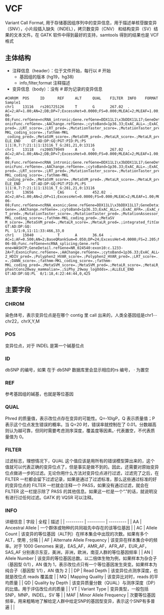 # VCF
Variant Call Format, 用于存储基因组序列中的变异信息，用于描述单核苷酸变异（SNV），小片段插入缺失（INDEL），拷贝数变异（CNV） 和结构变异（SV）结果的文本文件。在 GATK 软件中得到最好的支持，samtools 得到的结果也是 VCF 格式
## 主体结构
+ 注释信息（header）：位于文件开始，每行以 # 开始
  - 基因组的版本 (hg19，hg38)
  - info,filter,format 注释描述
+ 变异信息（body）：没有 # 即为记录的变异信息
```
#CHROM  POS     ID      REF     ALT     QUAL    FILTER  INFO    FORMAT  Sample1
chr1    13116   rs201725126     T       G       267.02  .       AC=2;AF=1.00;AN=2;DB;DP=7;ExcessHet=0.0000;FS=0.000;MLEAC=2;MLEAF=1.00;MQ=25.02;QD=25.36;SOR=4.174;ANNOVAR_DATE=2020-06-08;Func.refGene=ncRNA_intronic;Gene.refGene=DDX11L1\x3bDDX11L17;GeneDetail.refGene=.;Ex
onicFunc.refGene=.;AAChange.refGene=.;cytoBand=1p36.33;ExAC_ALL=.;ExAC_AFR=.;ExAC_AMR=.;ExAC_EAS=.;ExAC_FIN=.;ExAC_NFE=.;ExAC_OTH=.;ExAC_SAS=.;avsnp147=rs62635286;SIFT_score=.;SIFT_pred=.;Polyphen2_HDIV_score=.;Polyphen2_HDIV_pred=.;Polyphen2_HVAR_score=.;Polyphen2_HVAR_
pred=.;LRT_score=.;LRT_pred=.;MutationTaster_score=.;MutationTaster_pred=.;MutationAssessor_score=.;MutationAssessor_pred=.;FATHMM_score=.;FATHMM_pred=.;PROVEAN_score=.;PROVEAN_pred=.;VEST3_score=.;CADD_raw=.;CADD_phred=.;DANN_score=.;fathmm-MKL_coding_score=.;fathmm-MKL
_coding_pred=.;MetaSVM_score=.;MetaSVM_pred=.;MetaLR_score=.;MetaLR_pred=.;integrated_fitCons_score=.;integrated_confidence_value=.;GERP++_RS=.;phyloP7way_vertebrate=.;phyloP20way_mammalian=.;phastCons7way_vertebrate=.;phastCons20way_mammalian=.;SiPhy_29way_logOdds=.;ALL
ELE_END     GT:AD:DP:GQ:PGT:PID:PL:PS       1|1:0,7:7:21:1|1:13116_T_G:281,21,0:13116
chr1    13118   rs200579949     A       G       267.02  .       AC=2;AF=1.00;AN=2;DB;DP=7;ExcessHet=0.0000;FS=0.000;MLEAC=2;MLEAF=1.00;MQ=25.02;QD=28.73;SOR=4.174;ANNOVAR_DATE=2020-06-08;Func.refGene=ncRNA_intronic;Gene.refGene=DDX11L1\x3bDDX11L17;GeneDetail.refGene=.;Ex
onicFunc.refGene=.;AAChange.refGene=.;cytoBand=1p36.33;ExAC_ALL=.;ExAC_AFR=.;ExAC_AMR=.;ExAC_EAS=.;ExAC_FIN=.;ExAC_NFE=.;ExAC_OTH=.;ExAC_SAS=.;avsnp147=rs62028691;SIFT_score=.;SIFT_pred=.;Polyphen2_HDIV_score=.;Polyphen2_HDIV_pred=.;Polyphen2_HVAR_score=.;Polyphen2_HVAR_
pred=.;LRT_score=.;LRT_pred=.;MutationTaster_score=.;MutationTaster_pred=.;MutationAssessor_score=.;MutationAssessor_pred=.;FATHMM_score=.;FATHMM_pred=.;PROVEAN_score=.;PROVEAN_pred=.;VEST3_score=.;CADD_raw=.;CADD_phred=.;DANN_score=.;fathmm-MKL_coding_score=.;fathmm-MKL
_coding_pred=.;MetaSVM_score=.;MetaSVM_pred=.;MetaLR_score=.;MetaLR_pred=.;integrated_fitCons_score=.;integrated_confidence_value=.;GERP++_RS=.;phyloP7way_vertebrate=.;phyloP20way_mammalian=.;phastCons7way_vertebrate=.;phastCons20way_mammalian=.;SiPhy_29way_logOdds=.;ALL
ELE_END     GT:AD:DP:GQ:PGT:PID:PL:PS       1|1:0,7:7:21:1|1:13116_T_G:281,21,0:13116
chr1    13656   .       CAG     C       452.02  .       AC=2;AF=1.00;AN=2;DP=11;ExcessHet=0.0000;FS=0.000;MLEAC=2;MLEAF=1.00;MQ=23.46;QD=30.97;SOR=4.977;ANNOVAR_DATE=2020-06-08;Func.refGene=ncRNA_exonic;Gene.refGene=DDX11L1\x3bDDX11L17;GeneDetail.refGene=.;ExonicFunc.ref
Gene=.;AAChange.refGene=.;cytoBand=1p36.33;ExAC_ALL=.;ExAC_AFR=.;ExAC_AMR=.;ExAC_EAS=.;ExAC_FIN=.;ExAC_NFE=.;ExAC_OTH=.;ExAC_SAS=.;avsnp147=.;SIFT_score=.;SIFT_pred=.;Polyphen2_HDIV_score=.;Polyphen2_HDIV_pred=.;Polyphen2_HVAR_score=.;Polyphen2_HVAR_pred=.;LRT_score=.;LR
T_pred=.;MutationTaster_score=.;MutationTaster_pred=.;MutationAssessor_score=.;MutationAssessor_pred=.;FATHMM_score=.;FATHMM_pred=.;PROVEAN_score=.;PROVEAN_pred=.;VEST3_score=.;CADD_raw=.;CADD_phred=.;DANN_score=.;fathmm-MKL_coding_score=.;fathmm-MKL_coding_pred=.;MetaSV
M_score=.;MetaSVM_pred=.;MetaLR_score=.;MetaLR_pred=.;integrated_fitCons_score=.;integrated_confidence_value=.;GERP++_RS=.;phyloP7way_vertebrate=.;phyloP20way_mammalian=.;phastCons7way_vertebrate=.;phastCons20way_mammalian=.;SiPhy_29way_logOdds=.;ALLELE_END  GT:AD:DP:GQ:
PL  1/1:0,11:11:33:466,33,0
chr1    15040   .       T       A       36.64   .       AC=1;AF=0.500;AN=2;BaseQRankSum=0.050;DP=24;ExcessHet=0.0000;FS=2.205;MLEAC=1;MLEAF=0.500;MQ=31.17;MQRankSum=0.052;QD=1.67;ReadPosRankSum=0.298;SOR=0.255;ANNOVAR_DATE=2020-06-08;Func.refGene=ncRNA_splicing;Gene.refG
ene=WASH7P;GeneDetail.refGene=NR_024540:exon10:c.1233-2A>T;ExonicFunc.refGene=.;AAChange.refGene=.;cytoBand=1p36.33;ExAC_ALL=.;ExAC_AFR=.;ExAC_AMR=.;ExAC_EAS=.;ExAC_FIN=.;ExAC_NFE=.;ExAC_OTH=.;ExAC_SAS=.;avsnp147=.;SIFT_score=.;SIFT_pred=.;Polyphen2_HDIV_score=.;Polyphen
2_HDIV_pred=.;Polyphen2_HVAR_score=.;Polyphen2_HVAR_pred=.;LRT_score=.;LRT_pred=.;MutationTaster_score=.;MutationTaster_pred=.;MutationAssessor_score=.;MutationAssessor_pred=.;FATHMM_score=.;FATHMM_pred=.;PROVEAN_score=.;PROVEAN_pred=.;VEST3_score=.;CADD_raw=.;CADD_phred
=.;DANN_score=.;fathmm-MKL_coding_score=.;fathmm-MKL_coding_pred=.;MetaSVM_score=.;MetaSVM_pred=.;MetaLR_score=.;MetaLR_pred=.;integrated_fitCons_score=.;integrated_confidence_value=.;GERP++_RS=.;phyloP7way_vertebrate=.;phyloP20way_mammalian=.;phastCons7way_vertebrate=.;
phastCons20way_mammalian=.;SiPhy_29way_logOdds=.;ALLELE_END GT:AD:DP:GQ:PL  0/1:18,4:22:44:44,0,425
```

## 主要字段
### CHROM
染色体号，表示变异位点是在哪个 contig 里 call 出来的，人类全基因组是chr1⋯chr22，chrX,Y,M
### POS
变异位点，对于 INDEL 是第一个碱基位点
### ID
dbSNP 的编号，如果 在于 dbSNP 数据库里会显示相应的rs 编号， · 为置空
### REF
参考基因组的碱基，也就是等位基因
### QUAL
Phred 的质量值，表示改位点存在变异的可能性。Q=‑10lgP，Q 表示质量值；P 表示这个位点发生错误的概率。当 Q=20 时，错误率就控制在了 0.01。分数越高则认为越可靠，但同时需要考虑测序深度，覆盖度等因素。· 代表置空，不代表质量值为 0。
### FILTER
过滤标志，理想情况下，QUAL 这个值应该是用所有的错误模型算出来的，这个值就可以代表正确的变异位点了，但是事实是做不到的。因此，还需要对原始变异位点做进一步的过滤。无论你用什么方法对变异位点进行过滤，过滤完了之后，在 FILTER 一栏都会留下过滤记录，如果是通过了过滤标准，那么这些通过标准的好的变异位点的 FILTER 一栏就会注释一个 PASS，如果没有通过过滤，就会在 FILTER 这一栏提示除了 PASS 的其他信息。如果这一栏是一个“.”的话，就说明没有进行过任何过滤。GATK 的 VQSR 可以注释。
### INFO
详细信息
| 字段 | 全程 | 描述 |
| --------- | --------- | --------- |
| AA | Ancestral Allele | 一个群体或物种的共同祖先中存在的该等位基因 |
| AC | Allele Count | 该变异的等位基因（ALT列）在样本集合中出现的次数。如果有多个 ALT，使用 , 分隔 |
| AF | Alternate Allele Frequency | 该变异在样本集合中的频率。对于 1000 Genomes 来说，EAS_AF，AMR_AF，AFR_AF，EUR_AF， SAS_AF 分别表示东亚，美洲，非洲，欧洲，南亚人群的等位基因频率 |
| AN | Allele Number | 该变异的等位基因总数。以二倍体生物为例，如果样本为杂合子（基因型 0/1），AN 值为 1，表示改位点只有一个等位基因发生突变。如果样本为纯合子（基因型 1/1），AN 值为 2 |
| DP | Read Depth | 该变异位点测序深度，也就是改位点 reads 覆盖度 |
| MQ | Mapping Quality | 该变异比对时，reads 的平均质量 |
| QD | Quality by Depth | 该变异质量分数（QUAL）与测序深度（DP）的比值。用于评估改位点的质量 |
| VT | Variant Type | 变异类型，一般包括 SNP，MNP，INDEL，SV 等 |
| MAF | Minor Allele Frequency | 次要等位基因频率，用来粗略地了解给定人群中给定SNP的基因型变异，表示这个SNP有多普遍 |
|
